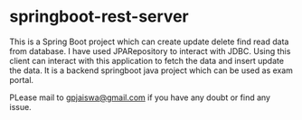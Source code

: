 # springboot-rest-server
This is a Spring Boot project which can create update delete find read data from database. I have used JPARepository to interact with JDBC. 
Using this client can interact with this application to fetch the data and insert update the data.
It is a backend springboot java project which can be used as exam portal. 

PLease mail to gpjaiswa@gmail.com if you have any doubt or find any issue.
